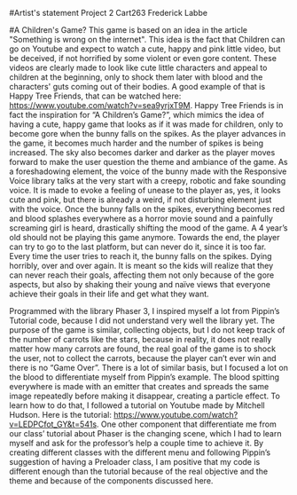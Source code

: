 #Artist's statement
Project 2 Cart263
Frederick Labbe

#A Children's Game?
This game is based on an idea in the article "Something is wrong on the internet". This idea is the fact that Children can go on Youtube and expect to watch a cute, happy and pink little video, but be deceived, if not horrified by some violent or even gore content. These videos are clearly made to look like cute little characters and appeal to children at the beginning, only to shock them later with blood and the characters' guts coming out of their bodies. A good example of that is Happy Tree Friends, that can be watched here: https://www.youtube.com/watch?v=sea9yrjxT9M. Happy Tree Friends is in fact the inspiration for “A Children’s Game?”, which mimics the idea of having a cute, happy game that looks as if it was made for children, only to become gore when the bunny falls on the spikes. As the player advances in the game, it becomes much harder and the number of spikes is being increased. The sky also becomes darker and darker as the player moves forward to make the user question the theme and ambiance of the game. As a foreshadowing element, the voice of the bunny made with the Responsive Voice library talks at the very start with a creepy, robotic and fake sounding voice. It is made to evoke a feeling of unease to the player as, yes, it looks cute and pink, but there is already a weird, if not disturbing element just with the voice. Once the bunny falls on the spikes, everything becomes red and blood splashes everywhere as a horror movie sound and a painfully screaming girl is heard, drastically shifting the mood of the game. A 4 year’s old should not be playing this game anymore. Towards the end, the player can try to go to the last platform, but can never do it, since it is too far. Every time the user tries to reach it, the bunny falls on the spikes. Dying horribly, over and over again. It is meant so the kids will realize that they can never reach their goals, affecting them not only because of the gore aspects, but also by shaking their young and naïve views that everyone achieve their goals in their life and get what they want.

Programmed with the library Phaser 3, I inspired myself a lot from Pippin’s Tutorial code, because I did not understand very well the library yet. The purpose of the game is similar, collecting objects, but I do not keep track of the number of carrots like the stars, because in reality, it does not really matter how many carrots are found, the real goal of the game is to shock the user, not to collect the carrots, because the player can’t ever win and there is no “Game Over”. There is a lot of similar basis, but I focused a lot on the blood to differentiate myself from Pippin’s example. The blood spitting everywhere is made with an emitter that creates and spreads the same image repeatedly before making it disappear, creating a particle effect. To learn how to do that, I followed a tutorial on Youtube made by Mitchell Hudson. Here is the tutorial: https://www.youtube.com/watch?v=LEDPCfot_GY&t=541s. One other component that differentiate me from our class’ tutorial about Phaser is the changing scene, which I had to learn myself and ask for the professor’s help a couple time to achieve it. By creating different classes with the different menu and following Pippin’s suggestion of having a Preloader class, I am positive that my code is different enough than the tutorial because of the real objective and the theme and because of the components discussed here.
